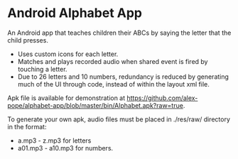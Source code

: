 Android Alphabet App
============
An Android app that teaches children their ABCs by saying the letter that the child presses.


* Uses custom icons for each letter.
* Matches and plays recorded audio when shared event is fired by touching a letter.
* Due to 26 letters and 10 numbers, redundancy is reduced by generating much of the UI through code, instead of within the layout xml file.

Apk file is available for demonstration at https://github.com/alex-pope/alphabet-app/blob/master/bin/Alphabet.apk?raw=true.

To generate your own apk, audio files must be placed in ./res/raw/ directory in the format:
* a.mp3 - z.mp3 for letters
* a01.mp3 - a10.mp3 for numbers.
